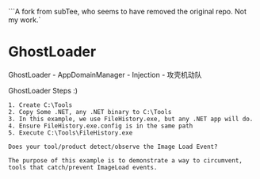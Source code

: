 ```A fork from subTee, who seems to have removed the original repo. Not my work.`

# GhostLoader
GhostLoader - AppDomainManager - Injection - 攻壳机动队



GhostLoader Steps :)


```
1. Create C:\Tools
2. Copy Some .NET, any .NET binary to C:\Tools
3. In this example, we use FileHistory.exe, but any .NET app will do.
4. Ensure FileHistory.exe.config is in the same path
5. Execute C:\Tools\FileHistory.exe

Does your tool/product detect/observe the Image Load Event?

The purpose of this example is to demonstrate a way to circumvent, tools that catch/prevent ImageLoad events.

```
